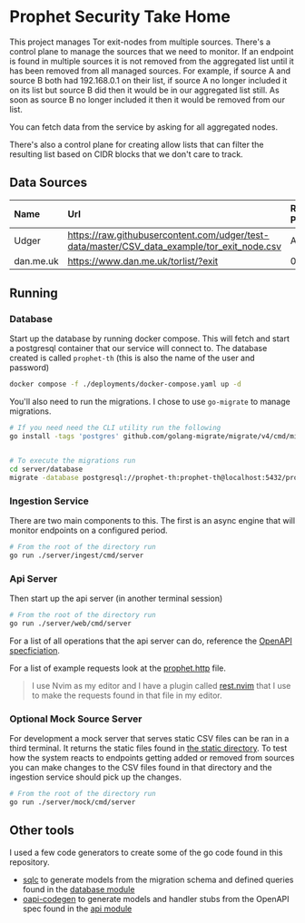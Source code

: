 # Prophet Security Take Home

This project manages Tor exit-nodes from multiple sources. There's a control plane to manage 
the sources that we need to monitor. If an endpoint is found in multiple sources it is not removed from the 
aggregated list until it has been removed from all managed sources. For example, if source A and source B 
both had 192.168.0.1 on their list, if source A no longer included it on its list but source B did then it 
would be in our aggregated list still. As soon as source B no longer included it then it would be removed from
our list. 

You can fetch data from the service by asking for all aggregated nodes. 

There's also a control plane for creating allow lists that can filter the resulting list based on 
CIDR blocks that we don't care to track. 

## Data Sources

| Name | Url | Recommended Period |
|:-----|:----|:----| 
| Udger | https://raw.githubusercontent.com/udger/test-data/master/CSV_data_example/tor_exit_node.csv | Any |
| dan.me.uk | https://www.dan.me.uk/torlist/?exit | 00:30:00 |


## Running

### Database

Start up the database by running docker compose. This will fetch and start a postgresql container that our service will connect to. 
The database created is called `prophet-th` (this is also the name of the user and password)

```bash
docker compose -f ./deployments/docker-compose.yaml up -d
```
You'll also need to run the migrations. I chose to use `go-migrate` to manage migrations. 

```bash
# If you need need the CLI utility run the following
go install -tags 'postgres' github.com/golang-migrate/migrate/v4/cmd/migrate@latest 


# To execute the migrations run 
cd server/database
migrate -database postgresql://prophet-th:prophet-th@localhost:5432/prophet-th\?sslmode=disable -path migrations up
```

### Ingestion Service

There are two main components to this. The first is an async engine that will monitor endpoints on a configured period. 

```bash
# From the root of the directory run
go run ./server/ingest/cmd/server
```

### Api Server

Then start up the api server (in another terminal session)

```bash
# From the root of the directory run
go run ./server/web/cmd/server
```

For a list of all operations that the api server can do, reference the [OpenAPI specficiation](./server/api/openapi.yaml).

For a list of example requests look at the [prophet.http](./prophet.http) file. 

> I use Nvim as my editor and I have a plugin called [rest.nvim](https://github.com/rest-nvim/rest.nvim) that I use to make the requests
> found in that file in my editor. 

### Optional Mock Source Server

For development a mock server that serves static CSV files can be ran in a third terminal. It returns the static files found 
in [the static directory](./server/mock/static). To test how the system reacts to endpoints getting added or removed from 
sources you can make changes to the CSV files found in that directory and the ingestion service should pick up the changes. 

```bash
# From the root of the directory run
go run ./server/mock/cmd/server
```


## Other tools

I used a few code generators to create some of the go code found in this repository. 

- [sqlc](https://github.com/sqlc-dev/sqlc) to generate models from the migration schema and defined queries found in the [database module](./server/database)
- [oapi-codegen](https://github.com/oapi-codegen/oapi-codegen) to generate models and handler stubs from the OpenAPI spec found in the [api module](./server/api)

